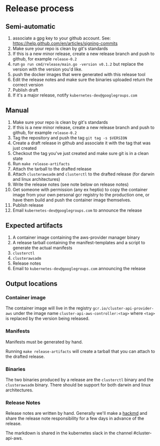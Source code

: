 # Release process

## Semi-automatic

1. associate a gpg key to your github account. See: https://help.github.com/en/articles/signing-commits
2. Make sure your repo is clean by git's standards
3. If this is a new minor release, create a new release branch and push to github, for example `release-0.2`
4. run `go run cmd/release/main.go -version v0.1.2` but replace the version with the version you'd like.
5. push the docker images that were generated with this release tool
6. Edit the release notes and make sure the binaries uploaded return the correct version
7. Publish draft
8. If it's a major release, notify `kubernetes-dev@googlegroups.com`

## Manual

1. Make sure your repo is clean by git's standards
2. If this is a new minor release, create a new release branch and push to github, for example `release-0.2`
3. Tag the repository and push the tag `git tag -s $VERSION`
4. Create a draft release in github and associate it with the tag that was just created
5. Checkout the tag you've just created and make sure git is in a clean state
6. Run `make release-artifacts`
7. Attach the tarball to the drafted release
8. Attach `clusterawsadm` and `clusterctl` to the drafted release (for darwin
   and linux architectures)
9. Write the release notes (see note below on release notes)
10. Get someone with permission (any ex heptio) to copy the container image from your own
   personal gcr registry to the production one, or have them build and push the
   container image themselves.
11. Publish release
12. Email `kubernetes-dev@googlegroups.com` to announce the release

## Expected artifacts

1. A container image containing the aws-provider manager binary
2. A release tarball containing the manifest-templates and a script to generate
   the actual manifests
3. `clusterctl`
4. `clusterawsadm`
5. Release notes
6. Email to `kubernetes-dev@googlegroups.com` announcing the release

## Output locations

### Container image

The container image will live in the registry `gcr.io/cluster-api-provider-aws`
under the image name `cluster-api-aws-controller:<tag>` where `<tag>` is
replaced by the version being released.

### Manifests

Manifests must be generated by hand.

Running `make release-artifacts` will create a tarball that you can attach to
the drafted release.

### Binaries

The two binaries produced by a release are the `clusterctl` binary and the
`clusterawsadm` binary. There should be support for both darwin and linux architectures.

### Release Notes

Release notes are written by hand. Generally we'll make a [hackmd](hackmd.io)
and share the release note responsibility for a few days in advance of the
release.

The markdown is shared in the kubernetes slack in the channel #cluster-api-aws.
